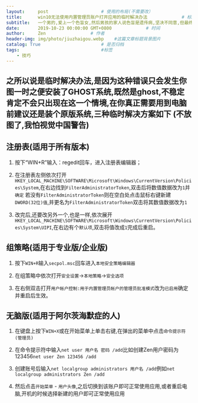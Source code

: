 ```yaml
---
layout:     post                    # 使用的布局(不需要改）
title:      win10无法使用内置管理员账户打开应用的临时解决办法             # 标题
subtitle:   一个男的,爱上一个色盲女,然后男孩的家人说色盲是遗传病,坚决不同意,但最终男孩还是突破重重阻难和女孩结了婚,一年后,生下一个女儿,而很快,悲剧发生了,女儿鉴定出是色盲,然后男孩就毅然决然的跟女孩离婚了,那么问题来了,男孩为什么和女孩离婚? #副标题
date:       2019-10-23 00:00:00 GMT+0800             # 时间
author:     Zen                 # 作者
header-img: img/photo/jiuzhaigou.webp    #这篇文章标题背景图片
catalog: True                       # 是否归档
tags:                               #标签
    - 技巧
---
```

之所以说是临时解决办法,是因为这种错误只会发生你图一时之便安装了GHOST系统,既然是ghost,不稳定肯定不会只出现在这一个情境,在你真正需要用到电脑前建议还是装个原版系统,三种临时解决方案如下 **(不放图了,我怕视觉中国警告)**
----
## 注册表(适用于所有版本)

1. 按下“WIN+R”输入：regedit回车，进入注册表编辑器；

2. 在注册表左侧依次打开`HKEY_LOCAL_MACHINE\SOFTWARE\Microsoft\Windows\CurrentVersion\Policies\System`,在右边找到`FilterAdministratorToken`,双击后将数值数据改为`1`并`确定`
若没有`FilterAdministratorToken`则在空白处点击鼠标右键新建 `DWORD(32位)值`,并更名为`FilterAdministratorToken`双击将其数值数据改为`1`
3. 改完后,还要改另外一个,也是一样,依次展开`HKEY_LOCAL_MACHINE\SOFTWARE\Microsoft\Windows\CurrentVersion\Policies\System\UIPI`,在右边有个`默认项`,双击将值改成`1`完成后重启。

## 组策略(适用于专业版/企业版)
1. 按下`WIN+R`输入`secpol.msc`回车进入`本地安全策略编辑器`

2. 在组策略中依次打开`安全设置`->`本地策略`->`安全选项`

3. 在右侧双击打开`用户帐户控制:用于内置管理员帐户的管理员批准模式`改为`已启用`确定并重启后生效。

## 无脑版(适用于阿尔茨海默症的人)

1. 在键盘上按下`WIN+X`或在开始菜单上单击右键,在弹出的菜单中点击`命令提示符(管理员)`

2. 在命令提示符中输入`net user 用户名 密码 /add`比如创建Zen用户密码为123456`net user Zen 123456 /add`

3. 创建账号后输入`net localgroup administrators 用户名 /add`例如`net localgroup administrators Zen /add`

4. 然后点击`开始菜单` - `用户头像`,之后切换到该账户即可正常使用应用,或者重启电脑,开机的时候选择新建的用户即可正常使用应用
